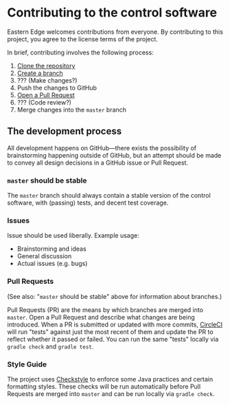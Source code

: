 # Contributing to the control software

Eastern Edge welcomes contributions from everyone. By contributing to this project, you agree to the license terms of the project.

In brief, contributing involves the following process:

1. [Clone the repository](https://help.github.com/articles/cloning-a-repository/)
1. [Create a branch](https://help.github.com/articles/creating-and-deleting-branches-within-your-repository/)
1. ??? (Make changes?)
1. Push the changes to GitHub
1. [Open a Pull Request](https://help.github.com/articles/creating-a-pull-request/)
1. ??? (Code review?)
1. Merge changes into the `master` branch

## The development process

All development happens on GitHub—there exists the possibility of brainstorming happening outside of GitHub, but an attempt should be made to convey all design decisions in a GitHub issue or Pull Request.

### `master` should be stable

The `master` branch should always contain a stable version of the control software, with (passing) tests, and decent test coverage.

### Issues

Issue should be used liberally. Example usage:

- Brainstorming and ideas
- General discussion
- Actual issues (e.g. bugs)

### Pull Requests

(See also: "`master` should be stable" above for information about branches.)

Pull Requests (PR) are the means by which branches are merged into `master`. Open a Pull Request and describe what changes are being introduced. When a PR is submitted or updated with more commits, [CircleCI](https://circleci.com/gh/EasternEdgeRobotics/2016) will run "tests" against just the most recent of them and update the PR to reflect whether it passed or failed. You can run the same "tests" locally via `gradle check` and `gradle test`.

### Style Guide

The project uses [Checkstyle](http://checkstyle.sourceforge.net) to enforce some Java practices and certain formatting styles. These checks will be run automatically before Pull Requests are merged into `master` and can be run locally via `gradle check`.
